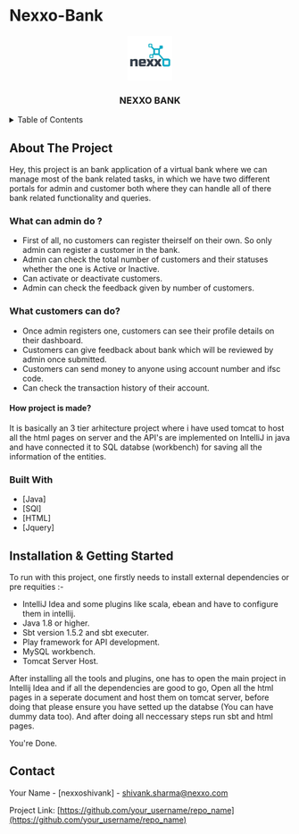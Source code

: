 # Nexxo-Bank
<div align="center">
<a>
<img src="webpages/bankicon.png" alt="Logo" width="80" height="80">
</a>
<h3 align="center">NEXXO BANK</h3>
  </div>
  
  <details>
  <summary>Table of Contents</summary>
  <ol>
    <li>
      <a href="#about-the-project">About The Project</a>
      <ul>
        <li><a href="#built-with">Built With</a></li>
      </ul>
    </li>
    <li>
      <a href="#getting-started">Getting Started</a>
      <ul>
        <li><a href="#prerequisites">Prerequisites</a></li>
        <li><a href="#installation">Installation</a></li>
      </ul>
    </li>
    <li><a href="#usage">Usage</a></li>
    <li><a href="#roadmap">Roadmap</a></li>
    <li><a href="#contributing">Contributing</a></li>
    <li><a href="#license">License</a></li>
    <li><a href="#contact">Contact</a></li>
    <li><a href="#acknowledgments">Acknowledgments</a></li>
  </ol>
</details>


## About The Project

Hey, this project is an bank application of a virtual bank where we can manage most of the
bank related tasks, in which we have two different portals for admin and customer both where they can handle 
all of there bank related functionality and queries.


### What can admin do ?

* First of all, no customers can register theirself on their own. So only admin can register a customer in the bank.
* Admin can check the total number of customers and their statuses whether the one is Active or Inactive.
* Can activate or deactivate customers. 
* Admin can check the feedback given by number of customers.

### What customers can do?

* Once admin registers one, customers can see their profile details on their dashboard.
* Customers can give feedback about bank which will be reviewed by admin once submitted.
* Customers can send money to anyone using account number and ifsc code.
* Can check the transaction history of their account.

#### How project is made?

It is basically an 3 tier arhitecture project where i have used tomcat to host all the html pages on server
and the API's are implemented on IntelliJ in java and have connected it to SQL databse (workbench) for saving 
all the information of the entities.

### Built With

* [Java]
* [SQl]
* [HTML]
* [Jquery]


##  Installation & Getting Started

To run with this project, one firstly needs to install external dependencies or pre requities :-

* IntelliJ Idea and some plugins like scala, ebean and have to configure them in intellij.
* Java 1.8 or higher.
* Sbt version 1.5.2 and sbt executer.
* Play framework for API development.
* MySQL workbench.
* Tomcat Server Host.

After installing all the tools and plugins, one has to open the main project in Intellij Idea
and if all the dependencies are good to go, Open all the html pages in a seperate document and host
them on tomcat server, before doing that please ensure you have setted up the databse (You can have dummy data too).
And after doing all neccessary steps run sbt and html pages.

You're Done.

## Contact

Your Name - [nexxoshivank] - shivank.sharma@nexxo.com

Project Link: [https://github.com/your_username/repo_name](https://github.com/your_username/repo_name)






